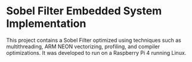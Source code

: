 # Sobel Filter Embedded System Implementation
This project contains a Sobel Filter optimized using techniques such as multithreading, ARM NEON vectorizing, profiling, and compiler optimizations.
It was developed to run on a Raspberry Pi 4 running Linux.
